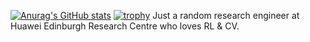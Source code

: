 [![Anurag's GitHub stats](https://github-readme-stats.vercel.app/api?username=Trenza1ore&show=reviews,prs_merged,prs_merged_percentage)](https://github.com/anuraghazra/github-readme-stats)
[![trophy](https://github-profile-trophy.vercel.app/?username=Trenza1ore&theme=gitdimmed&column=-1)](https://github.com/ryo-ma/github-profile-trophy)
Just a random research engineer at Huawei Edinburgh Research Centre who loves RL & CV.
<!--
**Trenza1ore/Trenza1ore** is a ✨ _special_ ✨ repository because its `README.md` (this file) appears on your GitHub profile.

Here are some ideas to get you started:

- 🔭 I’m currently working on ...
- 🌱 I’m currently learning ...
- 👯 I’m looking to collaborate on ...
- 🤔 I’m looking for help with ...
- 💬 Ask me about ...
- 📫 How to reach me: ...
- 😄 Pronouns: ...
- ⚡ Fun fact: ...
-->
